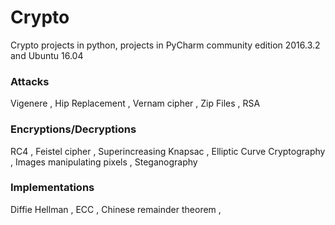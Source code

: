 # Crypto
Crypto projects in python, projects in  PyCharm community edition
 2016.3.2 and Ubuntu 16.04
 
### Attacks
   Vigenere ,
   Hip Replacement  ,
   Vernam cipher  ,
   Zip Files ,
   RSA
   
### Encryptions/Decryptions
   RC4  ,
   Feistel cipher ,
   Superincreasing Knapsac ,
   Elliptic Curve Cryptography ,
   Images manipulating pixels ,
   Steganography
   
### Implementations
   Diffie Hellman , 
   ECC ,
   Chinese remainder theorem ,
   
   


   
 
